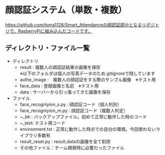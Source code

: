 # 顔認証システム（単数・複数）
https://github.com/toma1128/Smart_Attendanceの顔認証部分となるリポジトリで、RasberryPiに組み込んだコードです。

## ディレクトリ・ファイル一覧

* ディレクトリ
  * result : 複数人の顔認証結果の画像を保存  
  ※以下のフォルダは個人の写真データのため.gitignoreで隠しています
  * authe_image :　複数人の顔認証をする際のサンプル画像　※テスト用
  * face_data : 登録画像と名前　※テスト用
  * data : サーバーから引っ張ってきた画像を保存
* ファイル
  * face_recogniyion_s.py : 顔認証コード（個人判別）
  * face_recogniyion_m.py : 顔認証コード（複数人判定）
  * ~_bk : バックアップファイル。初めて正常に動作した時のコード
  * ~_test: テスト用コード
  * environment.txt : 正常に動作した時点での自分の環境。今回使わないライブラリ多数有
  * result_reset.py : result,dataの画像を全て削除
  * その他ファイル：チーム開発時に必要だったファイル
